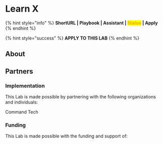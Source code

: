 # Learn X

{% hint style="info" %}
**ShortURL | Playbook | Assistant | **<mark style="color:orange;">**Status**</mark>** | Apply**
{% endhint %}

{% hint style="success" %}
**APPLY TO THIS LAB**
{% endhint %}

## About

## Partners

### Implementation

This Lab is made possible by partnering with the following organizations and individuals:

Command Tech

### Funding

This Lab is made possible with the funding and support of:

